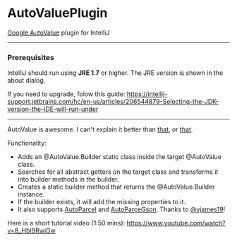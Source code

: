 # AutoValuePlugin
[Google AutoValue](https://github.com/google/auto) plugin for IntelliJ

___
### Prerequisites
IntelliJ should run using **JRE 1.7** or higher.
The JRE version is shown in the about dialog.

If you need to upgrade, folow this guide: https://intellij-support.jetbrains.com/hc/en-us/articles/206544879-Selecting-the-JDK-version-the-IDE-will-run-under
___

AutoValue is awesome.
I can't explain it better than [that](https://github.com/google/auto/blob/master/value/userguide/index.md), or [that](https://docs.google.com/presentation/d/14u_h-lMn7f1rXE1nDiLX0azS3IkgjGl5uxp5jGJ75RE/edit#slide=id.g2a5e9c4a8_00).

Functionality:

- Adds an @AutoValue.Builder static class inside the target @AutoValue class.
- Searches for all abstract getters on the target class and transforms it into builder methods in the builder.
- Creates a static builder method that returns the @AutoValue.Builder instance.
- If the builder exists, it will add the missing properties to it.
- It also supports [AutoParcel](https://github.com/frankiesardo/auto-parcel) and [AutoParceGson](https://github.com/evant/auto-parcel-gson). Thanks to [@vjames19](https://github.com/vjames19)!


Here is a short tutorial video (1:50 mins):
https://www.youtube.com/watch?v=8_HbI9RwiGw

